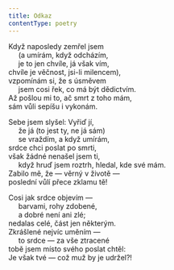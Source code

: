 ```yaml
---
title: Odkaz
contentType: poetry
---
```


<section>

Když naposledy zemřel jsem  
     (a umírám, když odcházím,  
     je to jen chvíle, já však vím,  
chvíle je věčnost, jsi-li milencem),  
vzpomínám si, že s úsměvem  
     jsem cosi řek, co má být dědictvím.  
Až pošlou mi to, ač smrt z toho mám,  
sám vůli sepíšu i vykonám.

</section>

<section>

Sebe jsem slyšel: Vyřiď jí,  
     že já (to jest ty, ne já sám)  
     se vraždím, a když umírám,  
srdce chci poslat po smrti,  
však žádné nenašel jsem ti,  
     když hruď jsem roztrh, hledal, kde své mám.  
Zabilo mě, že — věrný v životě —  
poslední vůlí přece zklamu tě!

</section>

<section>

Cosi jak srdce objevím —  
     barvami, rohy zdobené,  
     a dobré není ani zlé;  
nedalas celé, část jen některým.  
Zkrášlené nejvíc uměním —  
     to srdce — za vše ztracené  
tobě jsem místo svého poslat chtěl:  
Je však tvé — což muž by je udržel?!

</section>
